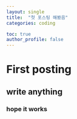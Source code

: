 ```yaml
---
layout: single
title:  "첫 포스팅 해봤음"
categories: coding

toc: true
author_profile: false
---
```


# First posting

## write anything

### hope it works
